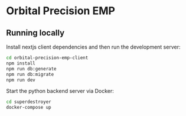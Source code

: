 # Orbital Precision EMP

## Running locally

Install nextjs client dependencies and then run the development server:

```bash
cd orbital-precision-emp-client
npm install
npm run db:generate
npm run db:migrate
npm run dev
```

Start the python backend server via Docker:

```bash
cd superdestroyer
docker-compose up
```

